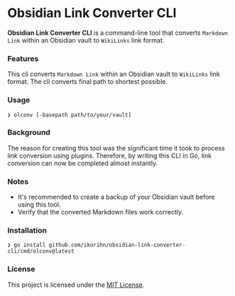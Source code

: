 # Obsidian Link Converter CLI

**Obsidian Link Converter CLI** is a command-line tool that converts `Markdown Link` within an Obsidian vault to `WikiLinks` link format.

### Features

This cli converts `Markdown Link` within an Obsidian vault to `WikiLinks` link format.
The cli converts final path to shortest possible.

### Usage

```shell
❯ olconv [-basepath path/to/your/vault]
```

### Background

The reason for creating this tool was the significant time it took to process link conversion using plugins. Therefore, by writing this CLI in Go, link conversion can now be completed almost instantly.

### Notes

- It's recommended to create a backup of your Obsidian vault before using this tool.
- Verify that the converted Markdown files work correctly.

### Installation

```shell
❯ go install github.com/ikorihn/obsidian-link-converter-cli/cmd/olconv@latest
```

### License

This project is licensed under the [MIT License](LICENSE).
